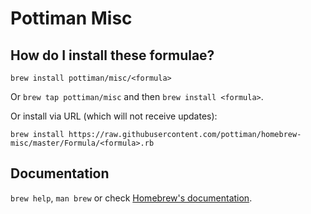 # Pottiman Misc

## How do I install these formulae?
`brew install pottiman/misc/<formula>`

Or `brew tap pottiman/misc` and then `brew install <formula>`.

Or install via URL (which will not receive updates):

```
brew install https://raw.githubusercontent.com/pottiman/homebrew-misc/master/Formula/<formula>.rb
```

## Documentation
`brew help`, `man brew` or check [Homebrew's documentation](https://docs.brew.sh).
